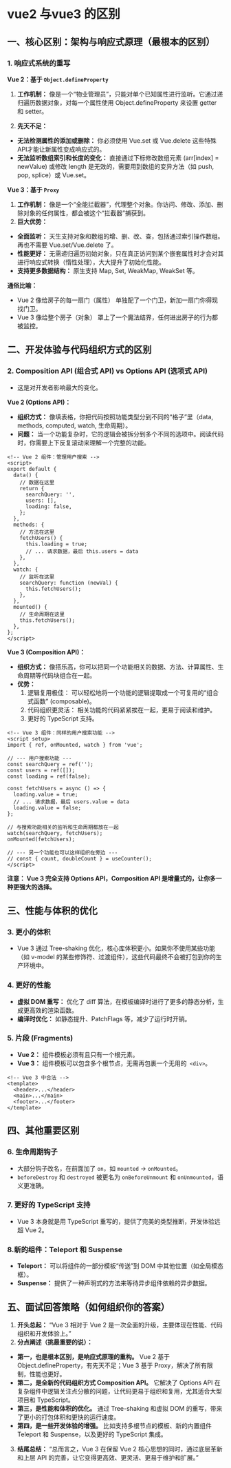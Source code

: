 # vue2 与vue3 的区别

## 一、核心区别：架构与响应式原理（最根本的区别）

### 1. 响应式系统的重写

**Vue 2：基于 `Object.defineProperty`**

1. **工作机制：** 像是一个“物业管理员”，只能对单个已知属性进行监听。它通过递归遍历数据对象，对每一个属性使用 Object.defineProperty 来设置 getter 和 setter。

2. **先天不足：**

- **无法检测属性的添加或删除：** 你必须使用 Vue.set 或 Vue.delete 这些特殊API才能让新属性变成响应式的。
- **无法监听数组索引和长度的变化：** 直接通过下标修改数组元素 (arr[index] = newValue) 或修改 length 是无效的，需要用到数组的变异方法（如 push, pop, splice）或 Vue.set。

**Vue 3：基于 `Proxy`**

1. **工作机制：** 像是一个“全能拦截器”，代理整个对象。你访问、修改、添加、删除对象的任何属性，都会被这个“拦截器”捕获到。
2. **巨大优势：**

- **全面监听：** 天生支持对象和数组的增、删、改、查，包括通过索引操作数组。再也不需要 Vue.set/Vue.delete 了。
- **性能更好：** 无需递归遍历初始对象，只在真正访问到某个嵌套属性时才会对其进行响应式转换（惰性处理），大大提升了初始化性能。
- **支持更多数据结构：** 原生支持 Map, Set, WeakMap, WeakSet 等。

**通俗比喻：**

- Vue 2 像给房子的每一扇门（属性） 单独配了一个门卫，新加一扇门你得现找门卫。
- Vue 3 像给整个房子（对象） 罩上了一个魔法结界，任何进出房子的行为都被监控。

## 二、开发体验与代码组织方式的区别

### 2. Composition API (组合式 API) vs Options API (选项式 API)

- 这是对开发者影响最大的变化。

**Vue 2 (Options API)：**

- **组织方式：** 像填表格，你把代码按照功能类型分到不同的“格子”里（data, methods, computed, watch, 生命周期）。
- **问题：** 当一个功能复杂时，它的逻辑会被拆分到多个不同的选项中。阅读代码时，你需要上下反复滚动来理解一个完整的功能。

```vue
<!-- Vue 2 组件：管理用户搜索 -->
<script>
export default {
  data() {
    // 数据在这里
    return {
      searchQuery: '',
      users: [],
      loading: false,
    };
  },
  methods: {
    // 方法在这里
    fetchUsers() {
      this.loading = true;
      // ... 请求数据，最后 this.users = data
    },
  },
  watch: {
    // 监听在这里
    searchQuery: function (newVal) {
      this.fetchUsers();
    },
  },
  mounted() {
    // 生命周期在这里
    this.fetchUsers();
  },
};
</script>
```

**Vue 3 (Composition API)：**

- **组织方式：** 像搭乐高，你可以把同一个功能相关的数据、方法、计算属性、生命周期等代码块组合在一起。
- **优势：**
  1. 逻辑复用极佳： 可以轻松地将一个功能的逻辑提取成一个可复用的“组合式函数” (composable)。
  2. 代码组织更灵活： 相关功能的代码紧紧挨在一起，更易于阅读和维护。
  3. 更好的 TypeScript 支持。

```vue
<!-- Vue 3 组件：同样的用户搜索功能 -->
<script setup>
import { ref, onMounted, watch } from 'vue';

// --- 用户搜索功能 ---
const searchQuery = ref('');
const users = ref([]);
const loading = ref(false);

const fetchUsers = async () => {
  loading.value = true;
  // ... 请求数据，最后 users.value = data
  loading.value = false;
};

// 与搜索功能相关的监听和生命周期都放在一起
watch(searchQuery, fetchUsers);
onMounted(fetchUsers);

// --- 另一个功能也可以这样组织在旁边 ---
// const { count, doubleCount } = useCounter();
</script>
```

**注意： Vue 3 完全支持 Options API，Composition API 是增量式的，让你多一种更强大的选择。**

## 三、性能与体积的优化

### 3. 更小的体积

- Vue 3 通过 Tree-shaking 优化，核心库体积更小。如果你不使用某些功能（如 v-model 的某些修饰符、过渡组件），这些代码最终不会被打包到你的生产环境中。

### 4. 更好的性能

- **虚拟 DOM 重写：** 优化了 diff 算法，在模板编译时进行了更多的静态分析，生成更高效的渲染函数。
- **编译时优化：** 如静态提升、PatchFlags 等，减少了运行时开销。

### 5. 片段 (Fragments)

- **Vue 2：** 组件模板必须有且只有一个根元素。
- **Vue 3：** 组件模板可以包含多个根节点，无需再包裹一个无用的` <div>`。

```vue
<!-- Vue 3 中合法 -->
<template>
  <header>...</header>
  <main>...</main>
  <footer>...</footer>
</template>
```

## 四、其他重要区别

### 6. 生命周期钩子

- 大部分钩子改名，在前面加了 `on`，如 `mounted` -> `onMounted`。
- `beforeDestroy` 和 `destroyed` 被更名为 `onBeforeUnmount` 和 `onUnmounted`，语义更准确。

### 7. 更好的 TypeScript 支持

- Vue 3 本身就是用 TypeScript 重写的，提供了完美的类型推断，开发体验远超 Vue 2。

### 8.新的组件：Teleport 和 Suspense

- **Teleport：** 可以将组件的一部分模板“传送”到 DOM 中其他位置（如全局模态框）。
- **Suspense：** 提供了一种声明式的方法来等待异步组件依赖的异步数据。

## 五、面试回答策略（如何组织你的答案）

1. **开头总起：** “Vue 3 相对于 Vue 2 是一次全面的升级，主要体现在性能、代码组织和开发体验上。”
2. **分点阐述（挑最重要的说）：**

- **第一，也是根本区别，是响应式原理的重构。** Vue 2 基于 Object.defineProperty，有先天不足；Vue 3 基于 Proxy，解决了所有限制，性能也更好。
- **第二，是全新的代码组织方式 Composition API。** 它解决了 Options API 在复杂组件中逻辑关注点分散的问题，让代码更易于组织和复用，尤其适合大型项目和 TypeScript。
- **第三，是性能和体积的优化。** 通过 Tree-shaking 和虚拟 DOM 的重写，带来了更小的打包体积和更快的运行速度。
- **第四，是一些开发体验的增强。** 比如支持多根节点的模板、新的内置组件 Teleport 和 Suspense，以及更好的 TypeScript 集成。

3. **结尾总结：** “总而言之，Vue 3 在保留 Vue 2 核心思想的同时，通过底层革新和上层 API 的完善，让它变得更高效、更灵活、更易于维护和扩展。”
